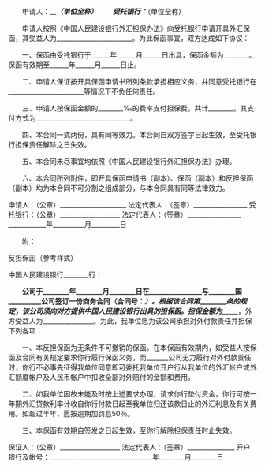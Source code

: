 
 


　　申请人：_______________________（单位全称）
　　受托银行：_____________________（单位全称）


　　申请人按照《中国人民建设银行外汇担保办法》向受托银行申请开具外汇保函，其受益人为________________________。为此保函事宜，双方达成如下协议：


　　一、保函由受托银行于______年______月______日出具，保函金额为________。保函有效期至______年______月______日止。


　　二、申请人保证按开具保函申请书所列条款承担相应义务，并同意受托银行在________________________等情况下不负任何责任。


　　三、申请人按保函金额的________‰的费率支付担保费，共计________。其支付方式为______________________________。


　　四、本合同一式两份，具有同等效力。本合同自双方签字日起生效，至受托银行担保责任解除之日失效。


　　五、本合同未尽事宜均依照《中国人民建设银行外汇担保办法》办理。


　　六、本合同所列附件，即开具保函申请书（副本）、保函（副本）和反担保函（副本）均为本合同不可分割之组成部分，与本合同具有同等法律效力。



申请人：（公章）_____________________
法定代表人：（签章）_________________
受托银行：（公章）___________________
法定代表人：（签章）_________________
____________年__________月_________日


　　附：


反担保函（参考样式）


中国人民建设银行________行：


　　__________________公司于________年________月________日在________________与________国__________公司签订一份商务合同（合同号：_____________________）。根据该合同第________条的规定，该公司须向对方提供中国人民建设银行出具的担保函。担保金额为________，外方受益人为________________。为此，我单位愿为该公司承担对外付款责任并担保下列各项：


　　一、本反担保函为无条件不可撤销的保函。在本保函有效期内，如受益人按保函及合同有关规定要求你行履行保函义务，而_______公司无力履行对外付款责任时，你行不必事先征得我单位同意即可委托我单位开户行从我单位的外汇帐户或外汇额度帐户及人民币帐户中扣收全部对外赔付的金额和费用。


　　二、如我单位因故未能及时按上述要求办理，请求你行垫付资金，你行可按一年期外汇贷款利率计收自你行付款日起至我单位归还该款日止的外汇利息及有关费用。如超过半年，愿按逾期加罚息50％。


　　三、本保函有效期自签发之日起生效，至你行解除担保责任时止失效。


 


保证人：（公章）___________________
法定代表人：（签章）_______________
开户银行及帐号：___________________
_____________年________月________日
 


 

 
 
 
 
 
  


  
 

  


  


  
 
 
 
 

